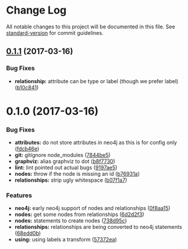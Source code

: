 # Change Log

All notable changes to this project will be documented in this file. See [standard-version](https://github.com/conventional-changelog/standard-version) for commit guidelines.

<a name="0.1.1"></a>
## [0.1.1](https://github.com/sebinsua/graphviz-config-template/compare/v0.1.0...v0.1.1) (2017-03-16)


### Bug Fixes

* **relationship:** attribute can be type or label (though we prefer label) ([b10c841](https://github.com/sebinsua/graphviz-config-template/commit/b10c841))



<a name="0.1.0"></a>
# 0.1.0 (2017-03-16)


### Bug Fixes

* **attributes:** do not store attributes in neo4j as this is for config only ([fdcb46e](https://github.com/sebinsua/graphviz-config-template/commit/fdcb46e))
* **git:** gitignore node_modules ([7844be5](https://github.com/sebinsua/graphviz-config-template/commit/7844be5))
* **graphviz:** alias graphviz to dot ([b8f7730](https://github.com/sebinsua/graphviz-config-template/commit/b8f7730))
* **lint:** lint pointed out actual bugs ([9197ae5](https://github.com/sebinsua/graphviz-config-template/commit/9197ae5))
* **nodes:** throw if the node is missing an id ([b76931a](https://github.com/sebinsua/graphviz-config-template/commit/b76931a))
* **relationships:** strip ugly whitespace ([b07f1a7](https://github.com/sebinsua/graphviz-config-template/commit/b07f1a7))


### Features

* **neo4j:** early neo4j support of nodes and relationships ([0f8aa15](https://github.com/sebinsua/graphviz-config-template/commit/0f8aa15))
* **nodes:** get some nodes from relationships ([6d2d2f3](https://github.com/sebinsua/graphviz-config-template/commit/6d2d2f3))
* **nodes:** statements to create nodes ([738d95c](https://github.com/sebinsua/graphviz-config-template/commit/738d95c))
* **relationships:** relationships are being converted to neo4j statements ([68edd0b](https://github.com/sebinsua/graphviz-config-template/commit/68edd0b))
* **using:** using labels a transform ([57372ea](https://github.com/sebinsua/graphviz-config-template/commit/57372ea))
